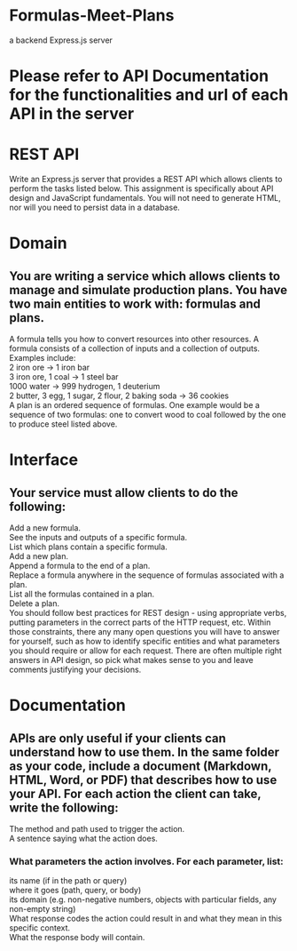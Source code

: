 # Formulas-Meet-Plans
a backend Express.js server

# Please refer to API Documentation for the functionalities and url of each API in the server

# REST API
Write an Express.js server that provides a REST API which allows clients to perform the tasks listed below. This assignment is specifically about API design and JavaScript fundamentals. You will not need to generate HTML, nor will you need to persist data in a database.

# Domain
## You are writing a service which allows clients to manage and simulate production plans. You have two main entities to work with: formulas and plans.
A formula tells you how to convert resources into other resources. A formula consists of a collection of inputs and a collection of outputs. Examples include:<br>
2 iron ore -> 1 iron bar<br>
3 iron ore, 1 coal -> 1 steel bar<br>
1000 water -> 999 hydrogen, 1 deuterium<br>
2 butter, 3 egg, 1 sugar, 2 flour, 2 baking soda -> 36 cookies<br>
A plan is an ordered sequence of formulas. One example would be a sequence of two formulas: one to convert wood to coal followed by the one to produce steel listed above.<br>

# Interface
## Your service must allow clients to do the following:
Add a new formula.<br>
See the inputs and outputs of a specific formula.<br>
List which plans contain a specific formula.<br>
Add a new plan.<br>
Append a formula to the end of a plan.<br>
Replace a formula anywhere in the sequence of formulas associated with a plan.<br>
List all the formulas contained in a plan.<br>
Delete a plan.<br>
You should follow best practices for REST design - using appropriate verbs, putting parameters in the correct parts of the HTTP request, etc. Within those constraints, there any many open questions you will have to answer for yourself, such as how to identify specific entities and what parameters you should require or allow for each request. There are often multiple right answers in API design, so pick what makes sense to you and leave comments justifying your decisions.<br>

# Documentation
## APIs are only useful if your clients can understand how to use them. In the same folder as your code, include a document (Markdown, HTML, Word, or PDF) that describes how to use your API. For each action the client can take, write the following:
The method and path used to trigger the action.<br>
A sentence saying what the action does.<br>
### What parameters the action involves. For each parameter, list:
its name (if in the path or query)<br>
where it goes (path, query, or body)<br>
its domain (e.g. non-negative numbers, objects with particular fields, any non-empty string)<br>
What response codes the action could result in and what they mean in this specific context.<br>
What the response body will contain.<br>
